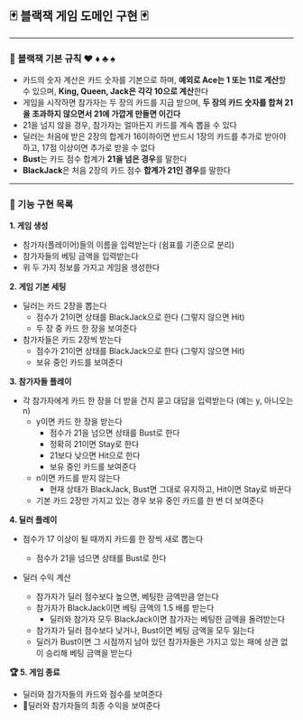 ## :black_joker: 블랙잭 게임 도메인 구현 :black_joker:
---
### :pushpin: **블랙잭 기본 규칙** :hearts: :diamonds: :clubs: :spades:

- 카드의 숫자 계산은 카드 숫자를 기본으로 하며, **예외로 Ace는 1 또는 11로 계산**할 수 있으며, **King, Queen, Jack은 각각 10으로 계산**한다
- 게임을 시작하면 참가자는 두 장의 카드를 지급 받으며,  **두 장의 카드 숫자를 합쳐 21을 초과하지 않으면서 21에 가깝게 만들면 이긴다**
- 21을 넘지 않을 경우, 참가자는 얼마든지 카드를 계속 뽑을 수 있다
- 딜러는 처음에 받은 2장의 합계가 16이하이면 반드시 1장의 카드를 추가로 받아야 하고, 17점 이상이면 추가로 받을 수 없다
- **Bust**는 카드 점수 합계가 **21을 넘은 경우**를 말한다
- **BlackJack**은 처음 2장의 카드 점수 **합계가 21인 경우**를 말한다

---
### :pencil: 기능 구현 목록

**1. 게임 생성**

- 참가자(플레이어)들의 이름을 입력받는다 (쉼표를 기준으로 분리)
- 참가자들의 베팅 금액을 입력받는다
- 위 두 가지 정보를 가지고 게임을 생성한다

**2. 게임 기본 세팅**

- 딜러는 카드 2장을 뽑는다
  - 점수가 21이면 상태를 BlackJack으로 한다 (그렇지 않으면 Hit)
  - 두 장 중 카드 한 장을 보여준다 
- 참가자들은 카드 2장씩 받는다
  - 점수가 21이면 상태를 BlackJack으로 한다 (그렇지 않으면 Hit)
  - 보유 중인 카드를 보여준다

**3. 참가자들 플레이**

- 각 참가자에게 카드 한 장을 더 받을 건지 묻고 대답을 입력받는다 (예는 y, 아니오는 n)
  - y이면 카드 한 장을 받는다
    - 점수가 21을 넘으면 상태를 Bust로 한다
    - 정확히 21이면 Stay로 한다
    - 21보다 낮으면 Hit으로 한다
    - 보유 중인 카드를 보여준다
  - n이면 카드를 받지 않는다
    - 현재 상태가 BlackJack, Bust면 그대로 유지하고, Hit이면 Stay로 바꾼다
  - 기본 카드 2장만 가지고 있는 경우 보유 중인 카드를 한 번 더 보여준다

**4. 딜러 플레이**

- 점수가 17 이상이 될 때까지 카드를 한 장씩 새로 뽑는다
  - 점수가 21을 넘으면 상태를 Bust로 한다

- 딜러 수익 계산
  - 참가자가 딜러 점수보다 높으면, 베팅한 금액만큼 얻는다
  - 참가자가 BlackJack이면 베팅 금액의 1.5 배를 받는다
    - 딜러와 참가자 모두 BlackJack이면 참가자는 베팅한 금액을 돌려받는다
  - 참가자가 딜러 점수보다 낮거나, Bust이면 베팅 금액을 모두 잃는다
  - 딜러가 Bust이면 그 시점까지 남아 있던 참가자들은 가지고 있는 패에 상관 없이 승리해 베팅 금액을 받는다

**:trophy: 5. 게임 종료**

- 딜러와 참가자들의 카드와 점수를 보여준다
- :gem:딜러와 참가자들의 최종 수익을 보여준다
